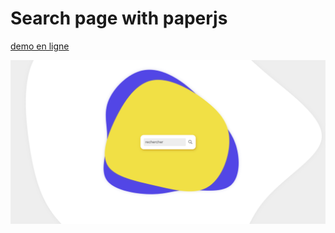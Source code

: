 # Search page with paperjs

[demo en ligne](https://jniac.github.io/education/javascript/paperjs/search/search)

<p align="left">
    <img width="650px" src="screenshots/search.png">
</p>
